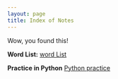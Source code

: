 ```yaml
---
layout: page
title: Index of Notes
---
```


Wow, you found this!

**Word List:** 
[word List](./wordList/)

**Practice in Python**
[Python practice](./pythonPractice/)
